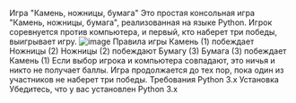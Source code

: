 Игра "Камень, ножницы, бумага"
Это простая консольная игра "Камень, ножницы, бумага", реализованная на языке Python. Игрок соревнуется против компьютера, и первый, кто наберет три победы, выигрывает игру.
![image](https://github.com/illbethatmf/igraguap/assets/171378465/b711542c-3c57-4465-b2d8-c8e47f683aee)
Правила игры
Камень (1) побеждает Ножницы (2)
Ножницы (2) побеждают Бумагу (3)
Бумага (3) побеждает Камень (1)
Если выбор игрока и компьютера совпадают, это ничья и никто не получает баллы.
Игра продолжается до тех пор, пока один из участников не наберет три победы.
Требования
Python 3.x
Установка
Убедитесь, что у вас установлен Python 3.x
